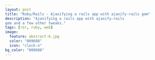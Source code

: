 ```yaml
---
layout: post
title: "Ruby/Rails - Ajaxifying a rails app with ajaxify-rails gem"
description: "Ajaxifying a rails app with ajaxify-rails
gem and a few other tweaks."
tags: [ror, ruby, web]
image:
  feature: abstract-6.jpg
  color: "009688"
  icon: "clock-o"
bg_color: "009688"
---
```

